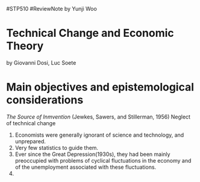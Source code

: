 #STP510 #ReviewNote by Yunji Woo
# Technical Change and Economic Theory
by Giovanni Dosi, Luc Soete

# Main objectives and epistemological considerations
*The Source of Inmvention* (Jewkes, Sawers, and Stillerman, 1956)
Neglect of technical change
1. Economists were generally ignorant of science and technology, and unprepared. 
2. Very few statistics to guide them. 
3. Ever since the Great Depression(1930s), they had been mainly preoccupied with problems of cyclical fluctuations in the economy and of the unemployment associated with these fluctuations. 
4. 
